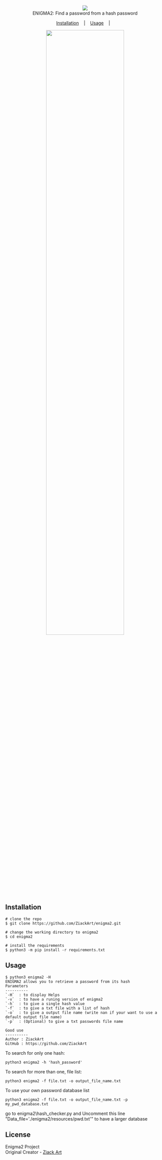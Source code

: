 <p align=center>
  <br>
  <a href="https://sherlock-project.github.io/" target="_blank"><img src="https://user-images.githubusercontent.com/27065646/53551960-ae4dff80-3b3a-11e9-9075-cef786c69364.png"/></a>
  <br>
  <span>ENIGMA2: Find a password from a hash password</span>
  <br>
</p>

<p align="center">
  <a href="#installation">Installation</a>
  &nbsp;&nbsp;&nbsp;|&nbsp;&nbsp;&nbsp;
  <a href="#usage">Usage</a>
  &nbsp;&nbsp;&nbsp;|&nbsp;&nbsp;&nbsp;
</p>

<p align="center">
<img width="70%" height="70%" src="https://user-images.githubusercontent.com/27065646/219638267-a5e11090-aa6e-4e77-87f7-0e95f6ad5978.png"/>
</a>
</p>


## Installation

```console
# clone the repo
$ git clone https://github.com/ZiackArt/enigma2.git

# change the working directory to enigma2
$ cd enigma2

# install the requirements
$ python3 -m pip install -r requirements.txt
```

## Usage

```console
$ python3 enigma2 -H
ENIGMA2 allows you to retrieve a password from its hash
Parameters
----------
`-H`  : to display Helps
`-v`  : to have a runing version of enigma2
`-h`  : to give a single hash value
`-f`  : to give a txt file with a list of hash
`-o`  : to give a output file name (write nan if your want to use a default output file name)
`-p`  : (Optional) to give a txt passwords file name

Good use
----------
Author : ZiackArt
GitHub : https://github.com/ZiackArt
```

To search for only one hash:
```
python3 enigma2 -h 'hash_password' 
```

To search for more than one, file list:
```
python3 enigma2 -f file.txt -o output_file_name.txt
```

To use your own password database list
```
python3 enigma2 -f file.txt -o output_file_name.txt -p my_pwd_database.txt
```
go to enigma2\hash_checker.py and Uncomment this line  "Data_file='./enigma2/resources/pwd.txt'" to have a larger database
## License

Enigma2 Project<br/>
Original Creator - [Ziack Art](https://github.com/ZiackArt)
